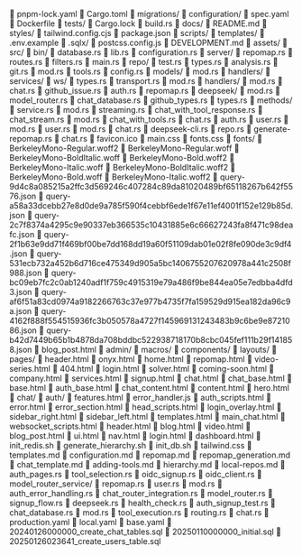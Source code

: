 📄 pnpm-lock.yaml
📄 Cargo.toml
📁 migrations/
📁 configuration/
📄 spec.yaml
📄 Dockerfile
📁 tests/
📄 Cargo.lock
📄 build.rs
📁 docs/
📄 README.md
📁 styles/
📄 tailwind.config.cjs
📄 package.json
📁 scripts/
📁 templates/
📄 .env.example
📁 .sqlx/
📄 postcss.config.js
📄 DEVELOPMENT.md
📁 assets/
📁 src/
  📁 bin/
  📄 database.rs
  📄 lib.rs
  📄 configuration.rs
  📁 server/
  📄 repomap.rs
  📄 routes.rs
  📄 filters.rs
  📄 main.rs
  📁 repo/
    📄 test.rs
    📄 types.rs
    📄 analysis.rs
    📄 git.rs
    📄 mod.rs
    📄 tools.rs
    📄 config.rs
    📁 models/
    📄 mod.rs
    📁 handlers/
    📁 services/
    📁 ws/
      📄 types.rs
      📄 transport.rs
      📄 mod.rs
      📁 handlers/
        📄 mod.rs
        📄 chat.rs
      📄 github_issue.rs
      📄 auth.rs
      📄 repomap.rs
      📁 deepseek/
      📄 mod.rs
      📄 model_router.rs
      📄 chat_database.rs
      📄 github_types.rs
        📄 types.rs
        📁 methods/
        📄 service.rs
        📄 mod.rs
        📄 streaming.rs
          📄 chat_with_tool_response.rs
          📄 chat_stream.rs
          📄 mod.rs
          📄 chat_with_tools.rs
          📄 chat.rs
      📄 auth.rs
      📄 user.rs
      📄 mod.rs
      📄 user.rs
      📄 mod.rs
      📄 chat.rs
    📄 deepseek-cli.rs
    📄 repo.rs
    📄 generate-repomap.rs
    📄 chat.rs
  📄 favicon.ico
  📄 main.css
  📄 fonts.css
  📁 fonts/
    📄 BerkeleyMono-Regular.woff2
    📄 BerkeleyMono-Regular.woff
    📄 BerkeleyMono-BoldItalic.woff
    📄 BerkeleyMono-Bold.woff2
    📄 BerkeleyMono-Italic.woff
    📄 BerkeleyMono-BoldItalic.woff2
    📄 BerkeleyMono-Bold.woff
    📄 BerkeleyMono-Italic.woff2
  📄 query-9d4c8a085215a2ffc3d569246c407284c89da81020489bf65118267b642f5576.json
  📄 query-a58a33dcebb27e8d0de9a785f590f4cebbf6ede1f67e11ef4001f152e129b85d.json
  📄 query-2c7f8374a4295c9e90337eb366535c10431885e6c66627243fa8f471c98deafc.json
  📄 query-2f1b63e9dd71f469bf00be7dd168dd19a60f51109dab01e02f8fe090de3c9df4.json
  📄 query-531ecb732a452b6d716ce475349d905a5bc1406755207620978a441c2508f988.json
  📄 query-bc09eb7fc2c0ab1240adf1f759c4915319e79a486f9be844ea05e7edbba4dfd3.json
  📄 query-af6f51a83cd0974a9182266763c37e977b4735f7fa159529d915ea182da96c9a.json
  📄 query-4162f888f554515936fc3b050578a4727f145969131243483b9c6be9e8721086.json
  📄 query-b42d7449b65b1b4878da708bddbc522938718170b8cbc045fef111b29f141858.json
  📄 blog_post.html
  📁 admin/
  📁 macros/
  📁 components/
  📁 layouts/
  📁 pages/
  📄 header.html
    📄 onyx.html
    📄 home.html
    📄 repomap.html
    📄 video-series.html
    📄 404.html
    📄 login.html
    📄 solver.html
    📄 coming-soon.html
    📄 company.html
    📄 services.html
    📄 signup.html
    📄 chat.html
    📄 chat_base.html
    📄 base.html
    📄 auth_base.html
    📄 chat_content.html
    📄 content.html
    📄 hero.html
    📁 chat/
    📁 auth/
    📄 features.html
      📄 error_handler.js
      📄 auth_scripts.html
      📄 error.html
      📄 error_section.html
      📄 head_scripts.html
      📄 login_overlay.html
      📄 sidebar_right.html
      📄 sidebar_left.html
      📄 templates.html
      📄 main_chat.html
      📄 websocket_scripts.html
      📄 header.html
    📄 blog.html
    📄 video.html
    📄 blog_post.html
    📄 ui.html
    📄 nav.html
    📄 login.html
    📄 dashboard.html
  📄 init_redis.sh
  📄 generate_hierarchy.sh
  📄 init_db.sh
  📄 tailwind.css
  📄 templates.md
  📄 configuration.md
  📄 repomap.md
  📄 repomap_generation.md
  📄 chat_template.md
  📄 adding-tools.md
  📄 hierarchy.md
  📄 local-repos.md
  📄 auth_pages.rs
  📄 tool_selection.rs
  📄 oidc_signup.rs
  📄 oidc_client.rs
  📁 model_router_service/
  📄 repomap.rs
  📄 user.rs
  📄 mod.rs
  📄 auth_error_handling.rs
  📄 chat_router_integration.rs
  📄 model_router.rs
  📄 signup_flow.rs
  📄 deepseek.rs
  📄 health_check.rs
  📄 auth_signup_test.rs
  📄 chat_database.rs
    📄 mod.rs
    📄 tool_execution.rs
    📄 routing.rs
    📄 chat.rs
  📄 production.yaml
  📄 local.yaml
  📄 base.yaml
  📄 20240126000000_create_chat_tables.sql
  📄 20250110000000_initial.sql
  📄 20250126023641_create_users_table.sql
